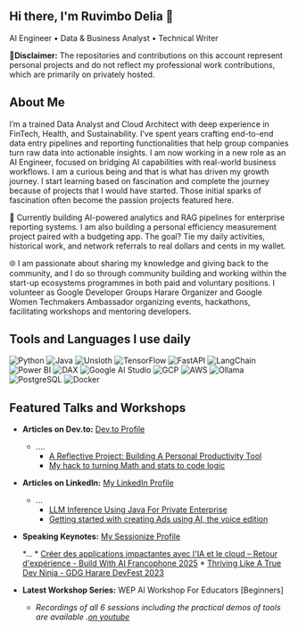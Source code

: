 ## Hi there, I'm Ruvimbo Delia 👋

AI Engineer • Data & Business Analyst • Technical Writer 

🤔**Disclaimer:** The repositories and contributions on this account represent personal projects and do not reflect my professional work contributions, which are primarily on privately hosted.

## About Me
I’m a trained Data Analyst and Cloud Architect with deep experience in FinTech, Health, and Sustainability. I’ve spent years crafting end-to-end data entry pipelines and reporting functionalities that help group companies turn raw data into actionable insights. I am now working in a new role as an AI Engineer, focused on bridging AI capabilities with real-world business workflows. I am a curious being and that is what has driven my growth journey. I start learning based on fascination and complete the journey because of projects that I would have started. Those initial sparks of fascination often become the passion projects featured here.

💼 Currently building AI-powered analytics and RAG pipelines for enterprise reporting systems. I am also building a personal efficiency measurement project paired with a budgeting app. The goal? Tie my daily activities, historical work, and network referrals to real dollars and cents in my wallet.

🌐 I am passionate about sharing my knowledge and giving back to the community, and I do so through community building and working within the start-up ecosystems programmes in both paid and voluntary positions. I volunteer as Google Developer Groups Harare Organizer and Google Women Techmakers Ambassador organizing events, hackathons, facilitating workshops and mentoring developers.

## Tools and Languages I use daily
![Python](https://img.shields.io/badge/Python-3.11-informational)
![Java](https://img.shields.io/badge/Java-☕-informational)
![Unsloth](https://img.shields.io/badge/Unsloth-⚡-informational)
![TensorFlow](https://img.shields.io/badge/TensorFlow-🧠-informational)
![FastAPI](https://img.shields.io/badge/FastAPI-🚀-informational)
![LangChain](https://img.shields.io/badge/LangChain-🤖-informational)
![Power BI](https://img.shields.io/badge/Power%20BI-📊-informational)
![DAX](https://img.shields.io/badge/DAX-🧮-informational)
![Google AI Studio](https://img.shields.io/badge/Google%20AI%20Studio-✨-informational)
![GCP](https://img.shields.io/badge/GCP-☁️-informational)
![AWS](https://img.shields.io/badge/AWS-☁️-informational)
![Ollama](https://img.shields.io/badge/Ollama-LLM-informational)
![PostgreSQL](https://img.shields.io/badge/PostgreSQL-🛢️-informational)
![Docker](https://img.shields.io/badge/Docker-🛳️-informational)

## Featured Talks and Workshops

* **Articles on Dev.to:** [Dev.to Profile]((https://dev.to/delia_rue))
    * ....
        * [A Reflective Project: Building A Personal Productivity Tool](https://dev.to/your_username/article-slug-1)
        * [My hack to turning Math and stats to code logic](https://dev.to/your_username/article-slug-2)
* **Articles on LinkedIn:** [My LinkedIn Profile](https://www.linkedin.com/in/ruvimbo-delia-hakata/)
    * ...
        * [LLM Inference Using Java For Private Enterprise](https://www.linkedin.com/pulse/private-llm-inference-enterprises-ruvimbo-delia-hakata-tvrjf/?trackingId=Gs9qUQ7JRg2cVFrcLpuP9Q%3D%3D)
        * [Getting started with creating Ads using AI, the voice edition](https://www.linkedin.com/pulse/enhancing-presentations-how-ai-tools-generate-campaign-hakata-lrnwf/?trackingId=Gs9qUQ7JRg2cVFrcLpuP9Q%3D%3D)
          
* **Speaking Keynotes:** [My Sessionize Profile](https://sessionize.com/ruvimbo-delia-hakata/)

  *...
        * [Créer des applications impactantes avec l'IA et le cloud – Retour d'expérience - Build With AI Francophone 2025](https://sessionize.com/s/ruvimbo-delia-hakata/creer-des-applications-impactantes-avec-lia-et-le-/141761)
        * [Thriving Like A True Dev Ninja - GDG Harare DevFest 2023](https://sessionize.com/s/ruvimbo-delia-hakata/thriving-like-a-true-dev-ninja/129321)
  
  
* **Latest Workshop Series:** WEP AI Workshop For Educators [Beginners] 
    * *Recordings of all 6 sessions including the practical demos of tools are available .[on youtube](https://www.youtube.com/results?search_query=WEP+S1+2025)*






